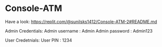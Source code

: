 # Console-ATM

Have a look:
      https://replit.com/@sunilsks1412/Console-ATM-2#README.md

Admin Credentials:
    Admin username : Admin
    Admin password : Admin123

User Credetnials:
    User PIN : 1234

